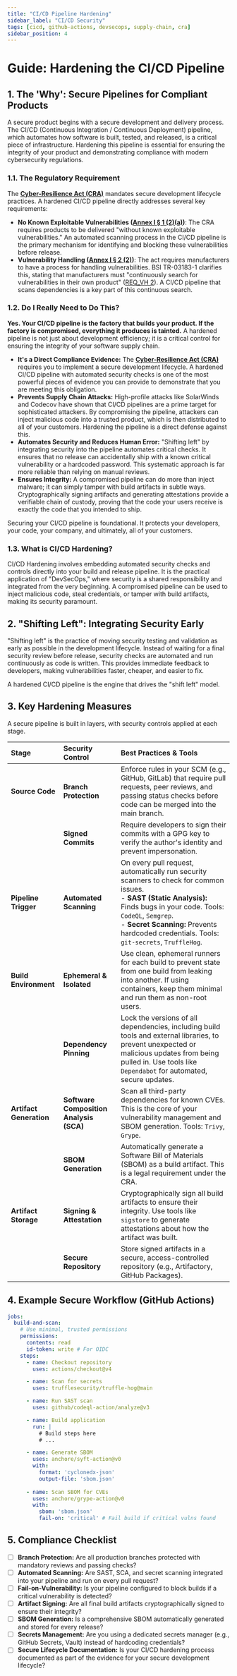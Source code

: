 ```yaml
---
title: "CI/CD Pipeline Hardening"
sidebar_label: "CI/CD Security"
tags: [cicd, github-actions, devsecops, supply-chain, cra]
sidebar_position: 4
---
```

# Guide: Hardening the CI/CD Pipeline

## 1. The 'Why': Secure Pipelines for Compliant Products

A secure product begins with a secure development and delivery process. The CI/CD (Continuous Integration / Continuous Deployment) pipeline, which automates how software is built, tested, and released, is a critical piece of infrastructure. Hardening this pipeline is essential for ensuring the integrity of your product and demonstrating compliance with modern cybersecurity regulations.

### 1.1. The Regulatory Requirement

The **[Cyber-Resilience Act (CRA)](./../../standards/eu/cra-overview.md)** mandates secure development lifecycle practices. A hardened CI/CD pipeline directly addresses several key requirements:

- **No Known Exploitable Vulnerabilities ([Annex I § 1 (2)(a)][cra_annexI])**: The CRA requires products to be delivered "without known exploitable vulnerabilities." An automated scanning process in the CI/CD pipeline is the primary mechanism for identifying and blocking these vulnerabilities before release.
- **Vulnerability Handling ([Annex I § 2 (2)][cra_annexI])**: The act requires manufacturers to have a process for handling vulnerabilities. BSI TR-03183-1 clarifies this, stating that manufacturers must "continuously search for vulnerabilities in their own product" ([REQ_VH 2][bsi_tr_03183_p1]). A CI/CD pipeline that scans dependencies is a key part of this continuous search.

### 1.2. Do I Really Need to Do This?

**Yes. Your CI/CD pipeline is the factory that builds your product. If the factory is compromised, everything it produces is tainted.** A hardened pipeline is not just about development efficiency; it is a critical control for ensuring the integrity of your software supply chain.

-   **It's a Direct Compliance Evidence:** The **[Cyber-Resilience Act (CRA)](../../standards/eu/cra-overview.md)** requires you to implement a secure development lifecycle. A hardened CI/CD pipeline with automated security checks is one of the most powerful pieces of evidence you can provide to demonstrate that you are meeting this obligation.
-   **Prevents Supply Chain Attacks:** High-profile attacks like SolarWinds and Codecov have shown that CI/CD pipelines are a prime target for sophisticated attackers. By compromising the pipeline, attackers can inject malicious code into a trusted product, which is then distributed to all of your customers. Hardening the pipeline is a direct defense against this.
-   **Automates Security and Reduces Human Error:** "Shifting left" by integrating security into the pipeline automates critical checks. It ensures that no release can accidentally ship with a known critical vulnerability or a hardcoded password. This systematic approach is far more reliable than relying on manual reviews.
-   **Ensures Integrity:** A compromised pipeline can do more than inject malware; it can simply tamper with build artifacts in subtle ways. Cryptographically signing artifacts and generating attestations provide a verifiable chain of custody, proving that the code your users receive is exactly the code that you intended to ship.

Securing your CI/CD pipeline is foundational. It protects your developers, your code, your company, and ultimately, all of your customers.

### 1.3. What is CI/CD Hardening?

CI/CD Hardening involves embedding automated security checks and controls directly into your build and release pipeline. It is the practical application of "DevSecOps," where security is a shared responsibility and integrated from the very beginning. A compromised pipeline can be used to inject malicious code, steal credentials, or tamper with build artifacts, making its security paramount.

## 2. "Shifting Left": Integrating Security Early

"Shifting left" is the practice of moving security testing and validation as early as possible in the development lifecycle. Instead of waiting for a final security review before release, security checks are automated and run continuously as code is written. This provides immediate feedback to developers, making vulnerabilities faster, cheaper, and easier to fix.

A hardened CI/CD pipeline is the engine that drives the "shift left" model.

## 3. Key Hardening Measures

A secure pipeline is built in layers, with security controls applied at each stage.

| Stage | Security Control | Best Practices & Tools |
| :--- | :--- | :--- |
| **Source Code** | **Branch Protection** | Enforce rules in your SCM (e.g., GitHub, GitLab) that require pull requests, peer reviews, and passing status checks before code can be merged into the main branch. |
| | **Signed Commits** | Require developers to sign their commits with a GPG key to verify the author's identity and prevent impersonation. |
| **Pipeline Trigger** | **Automated Scanning** | On every pull request, automatically run security scanners to check for common issues. <br/>- **SAST (Static Analysis):** Finds bugs in your code. Tools: `CodeQL`, `Semgrep`. <br/>- **Secret Scanning:** Prevents hardcoded credentials. Tools: `git-secrets`, `TruffleHog`. |
| **Build Environment** | **Ephemeral & Isolated** | Use clean, ephemeral runners for each build to prevent state from one build from leaking into another. If using containers, keep them minimal and run them as non-root users. |
| | **Dependency Pinning** | Lock the versions of all dependencies, including build tools and external libraries, to prevent unexpected or malicious updates from being pulled in. Use tools like `Dependabot` for automated, secure updates. |
| **Artifact Generation**| **Software Composition Analysis (SCA)** | Scan all third-party dependencies for known CVEs. This is the core of your vulnerability management and SBOM generation. Tools: `Trivy`, `Grype`. |
| | **SBOM Generation** | Automatically generate a Software Bill of Materials (SBOM) as a build artifact. This is a legal requirement under the CRA. |
| **Artifact Storage**| **Signing & Attestation** | Cryptographically sign all build artifacts to ensure their integrity. Use tools like `sigstore` to generate attestations about how the artifact was built. |
| | **Secure Repository** | Store signed artifacts in a secure, access-controlled repository (e.g., Artifactory, GitHub Packages). |

## 4. Example Secure Workflow (GitHub Actions)

```yaml
jobs:
  build-and-scan:
    # Use minimal, trusted permissions
    permissions:
      contents: read
      id-token: write # For OIDC
    steps:
      - name: Checkout repository
        uses: actions/checkout@v4

      - name: Scan for secrets
        uses: trufflesecurity/truffle-hog@main

      - name: Run SAST scan
        uses: github/codeql-action/analyze@v3

      - name: Build application
        run: |
          # Build steps here
          # ...

      - name: Generate SBOM
        uses: anchore/syft-action@v0
        with:
          format: 'cyclonedx-json'
          output-file: 'sbom.json'
      
      - name: Scan SBOM for CVEs
        uses: anchore/grype-action@v0
        with:
          sbom: 'sbom.json'
          fail-on: 'critical' # Fail build if critical vulns found
```

## 5. Compliance Checklist

- [ ] **Branch Protection:** Are all production branches protected with mandatory reviews and passing checks?
- [ ] **Automated Scanning:** Are SAST, SCA, and secret scanning integrated into your pipeline and run on every pull request?
- [ ] **Fail-on-Vulnerability:** Is your pipeline configured to block builds if a critical vulnerability is detected?
- [ ] **Artifact Signing:** Are all final build artifacts cryptographically signed to ensure their integrity?
- [ ] **SBOM Generation:** Is a comprehensive SBOM automatically generated and stored for every release?
- [ ] **Secrets Management:** Are you using a dedicated secrets manager (e.g., GitHub Secrets, Vault) instead of hardcoding credentials?
- [ ] **Secure Lifecycle Documentation:** Is your CI/CD hardening process documented as part of the evidence for your secure development lifecycle?

<!-- Citations -->
[cra_annexI]: https://eur-lex.europa.eu/legal-content/EN/TXT/?uri=CELEX:02024R2847-20241120#anx_I "CRA Annex I – Essential cybersecurity requirements"
[bsi_tr_03183_p1]: https://www.bsi.bund.de/SharedDocs/Downloads/EN/BSI/Publications/TechGuidelines/TR03183/BSI-TR-03183-1-0_9_0.pdf "BSI TR-03183 Part 1: General requirements"